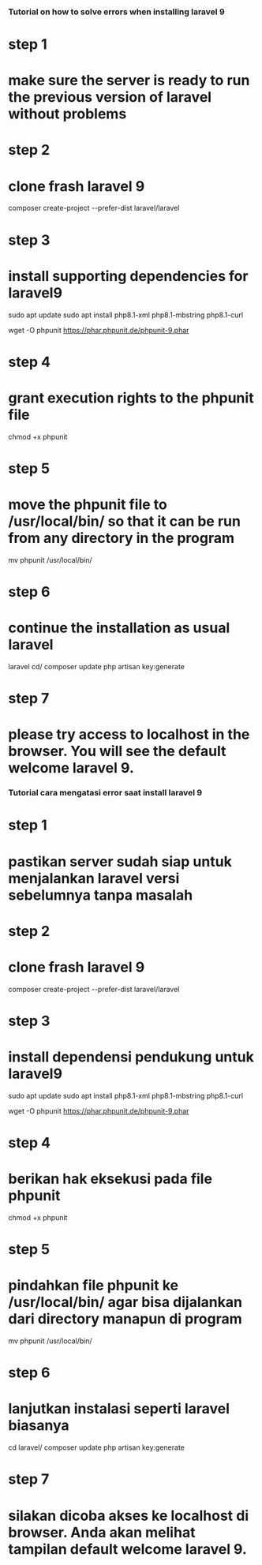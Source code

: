 ### Tutorial on how to solve errors when installing laravel 9


# step 1
# make sure the server is ready to run the previous version of laravel without problems

# step 2
# clone frash laravel 9

composer create-project --prefer-dist laravel/laravel

# step 3
# install supporting dependencies for laravel9

sudo apt update
sudo apt install php8.1-xml php8.1-mbstring php8.1-curl

wget -O phpunit https://phar.phpunit.de/phpunit-9.phar

# step 4
# grant execution rights to the phpunit file

chmod +x phpunit

# step 5
# move the phpunit file to /usr/local/bin/ so that it can be run from any directory in the program

mv phpunit /usr/local/bin/

# step 6
# continue the installation as usual laravel

laravel cd/
composer update
php artisan key:generate

# step 7
# please try access to localhost in the browser. You will see the default welcome laravel 9.


### Tutorial cara mengatasi error saat install laravel 9


# step 1
# pastikan server sudah siap untuk menjalankan laravel versi sebelumnya tanpa masalah

# step 2
# clone frash laravel 9

composer create-project --prefer-dist laravel/laravel

# step 3
# install dependensi pendukung untuk laravel9

sudo apt update
sudo apt install php8.1-xml php8.1-mbstring php8.1-curl

wget -O phpunit https://phar.phpunit.de/phpunit-9.phar

# step 4
# berikan hak eksekusi pada file phpunit

chmod +x phpunit

# step 5
# pindahkan file phpunit ke /usr/local/bin/ agar bisa dijalankan dari directory manapun di program

mv phpunit /usr/local/bin/

# step 6
# lanjutkan instalasi seperti laravel biasanya

cd laravel/
composer update
php artisan key:generate

# step 7
# silakan dicoba akses ke localhost di browser. Anda akan melihat tampilan default welcome laravel 9.



###

